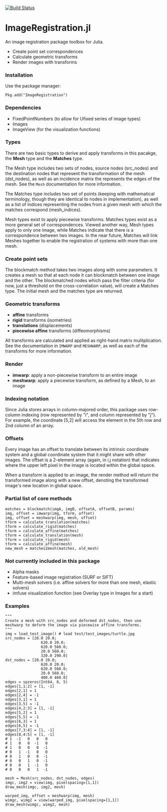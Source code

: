 [![Build Status](https://travis-ci.org/seung-lab/ImageRegistration.svg?branch=master)](https://travis-ci.org/seung-lab/ImageRegistration)

# ImageRegistration.jl
An image registration package toolbox for Julia. 

* Create point set correspondences
* Calculate geometric transforms
* Render images with transforms

### Installation
Use the package manager:
```
Pkg.add("ImageRegistration")
```

### Dependencies
* FixedPointNumbers (to allow for Ufixed series of image types)
* Images 
* ImageView (for the visualization functions)

### Types
There are two basic types to derive and apply transforms in this pacakge, the **Mesh** type and the **Matches** type. 

The Mesh type includes two sets of nodes, source nodes (src_nodes) and the destination nodes that represent the transformation of the mesh (dst_nodes), as well as an incidence matrix the represents the edges of the mesh. See the `Mesh` documentation for more information.

The Matches type includes two set of points (keeping with mathematical terminology, though they are identical to nodes in implementation), as well as a list of indices representing the nodes from a given mesh with which the matches correspond (mesh_indices).

Mesh types exist to apply piecewise transforms. Matches types exist as a more general set of correspondences. Viewed another way, Mesh types apply to only one image, while Matches indicate that there is a correspondence between two images. In the near future, Matches will link Meshes together to enable the registration of systems with more than one mesh.

### Create point sets
The blockmatch method takes two images along with some parameters. It creates a mesh so that at each node it can blockmatch between one image and the other. The blockmatched nodes which pass the filter criteria (for now, just a threshold on the cross-correlation value), will create a Matches type. The initial mesh and the matches type are returned.

### Geometric transforms

* **affine** transforms
* **rigid** transforms (isometries)
* **translations** (displacements)
* **piecewise affine** transforms (diffeomorphisms)
 
All transforms are calculated and applied as right-hand matrix mulitplication. See the documentation in `IMWARP` and `MESHWARP`, as well as each of the transforms for more information.

### Render

* **imwarp**: apply a non-piecewise transform to an entire image
* **meshwarp**: apply a piecewise transform, as defined by a Mesh, to an image

### Indexing notation
Since Julia stores arrays in column-majored order, this package uses row-column indexing (row represented by "i", and column represented by "j"). For example, the coordinate [5,2] will access the element in the 5th row and 2nd column of an array.

### Offsets
Every image has an offset to translate between its intrinsic coordinate system and a global coordinate system that it might share with other images. The offset is a 2-element array (again, in i,j notation) that indicates where the upper left pixel in the image is located within the global space.

When a transform is applied to an image, the render method will return the transformed image along with a new offset, denoting the transformed image's new location in global space.

### Partial list of core methods
```
matches = blockmatch(imgA, imgB, offsetA, offsetB, params)
img, offset = imwarp(img, tform, offset)
img, offset = meshwarp(img, mesh, offset)
tform = calculate_translation(matches)
tform = calculate_rigid(matches)
tform = calculate_affine(matches)
tform = calculate_translation(mesh)
tform = calculate_rigid(mesh)
tform = calculate_affine(mesh)
new_mesh = matches2mesh(matches, old_mesh)
```

### Not currently included in this package
* Alpha masks
* Feature-based image registration (SURF or SIFT)
* Multi-mesh solvers (i.e. affine solvers for more than one mesh, elastic solvers)
* imfuse visualization function (see Overlay type in Images for a start)

### Examples
```
"""
Create a mesh with src_nodes and deformed dst_nodes, then use
meshwarp to deform the image via piecewise affine transforms.
"""
img = load_test_image() # load test/test_images/turtle.jpg
src_nodes = [20.0 20.0;
                620.0 20.0;
                620.0 560.0;
                20.0 560.0;
                320.0 290.0]
dst_nodes = [20.0 20.0;
                620.0 20.0;
                620.0 560.0;
                20.0 560.0;
                400.0 460.0]
edges = spzeros(Int64, 8, 5)
edges[1,1:2] = [1, -1]
edges[2,1] = 1
edges[2,4] = -1
edges[3,1] = 1
edges[3,5] = -1
edges[4,2:3] = [1, -1]
edges[5,2] = 1
edges[5,5] = -1
edges[6,3] = 1
edges[6,5] = -1
edges[7,3:4] = [1, -1]
edges[8,4:5] = [1, -1]
# 1  -1   0   0   0
# 1   0   0  -1   0
# 1   0   0   0  -1
# 0   1  -1   0   0
# 0   1   0   0  -1
# 0   0   1   0  -1
# 0   0   1  -1   0
# 0   0   0   1  -1

mesh = Mesh(src_nodes, dst_nodes, edges)
imgc, img2 = view(img, pixelspacing=[1,1])
draw_mesh(imgc, img2, mesh)

warped_img, offset = meshwarp(img, mesh)
wimgc, wimg2 = view(warped_img, pixelspacing=[1,1])
draw_mesh(wimgc, wimg2, mesh)
```
